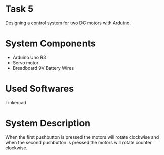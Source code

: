 # Task 5
Designing a control system for two DC motors with Arduino.

# System Components
- Arduino Uno R3
- Servo motor
- Breadboard
9V Battery
Wires
# Used Softwares
Tinkercad
# System Description
When the first pushbutton is pressed the motors will rotate clockwise and when the second pushbutton is pressed the motors will rotate counter clockwise.
